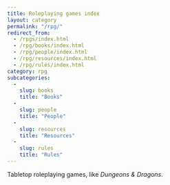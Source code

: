 ```yaml
---
title: Roleplaying games index
layout: category
permalink: "/rpg/"
redirect_from:
  - /rpgs/index.html
  - /rpg/books/index.html
  - /rpg/people/index.html
  - /rpg/resources/index.html
  - /rpg/rules/index.html
category: rpg
subcategories:
  -
    slug: books
    title: "Books"
  -
    slug: people
    title: "People"
  -
    slug: resources
    title: "Resources"
  -
    slug: rules
    title: "Rules"
---
```


Tabletop roleplaying games, like _Dungeons & Dragons_.

